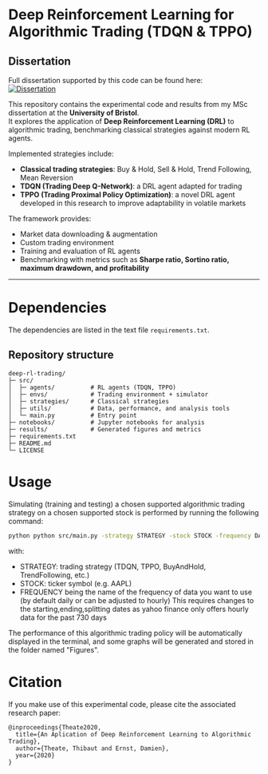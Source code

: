 # Deep Reinforcement Learning for Algorithmic Trading (TDQN & TPPO)

## Dissertation

Full dissertation supported by this code can be found here:  
[![Dissertation](https://img.shields.io/badge/PDF-Dissertation-red)](./docs/Dissertation.pdf)  




This repository contains the experimental code and results from my MSc dissertation at the **University of Bristol**.  
It explores the application of **Deep Reinforcement Learning (DRL)** to algorithmic trading, benchmarking classical strategies against modern RL agents.

Implemented strategies include:
* **Classical trading strategies**: Buy & Hold, Sell & Hold, Trend Following, Mean Reversion  
* **TDQN (Trading Deep Q-Network)**: a DRL agent adapted for trading  
* **TPPO (Trading Proximal Policy Optimization)**: a novel DRL agent developed in this research to improve adaptability in volatile markets  

The framework provides:
* Market data downloading & augmentation  
* Custom trading environment  
* Training and evaluation of RL agents  
* Benchmarking with metrics such as **Sharpe ratio, Sortino ratio, maximum drawdown, and profitability**

---

# Dependencies

The dependencies are listed in the text file `requirements.txt`.

## Repository structure

```text
deep-rl-trading/
├─ src/
│  ├─ agents/          # RL agents (TDQN, TPPO)
│  ├─ envs/            # Trading environment + simulator
│  ├─ strategies/      # Classical strategies
│  ├─ utils/           # Data, performance, and analysis tools
│  └─ main.py          # Entry point
├─ notebooks/          # Jupyter notebooks for analysis
├─ results/            # Generated figures and metrics
├─ requirements.txt
├─ README.md
└─ LICENSE
```

# Usage

Simulating (training and testing) a chosen supported algorithmic trading strategy on a chosen supported stock is performed by running the following command:

```bash
python python src/main.py -strategy STRATEGY -stock STOCK -frequency DAILY
```

with:
* STRATEGY: trading strategy (TDQN, TPPO, BuyAndHold, TrendFollowing, etc.)
* STOCK: ticker symbol (e.g. AAPL)
* FREQUENCY being the name of the frequency of data you want to use (by default daily or can be adjusted to hourly)
            This requires changes to the starting,ending,splitting dates as yahoo finance only offers hourly data for the past 730 days

The performance of this algorithmic trading policy will be automatically displayed in the terminal, and some graphs will be generated and stored in the folder named "Figures".

# Citation

If you make use of this experimental code, please cite the associated research paper:

```
@inproceedings{Theate2020,
  title={An Aplication of Deep Reinforcement Learning to Algorithmic Trading},
  author={Theate, Thibaut and Ernst, Damien},
  year={2020}
}
```
